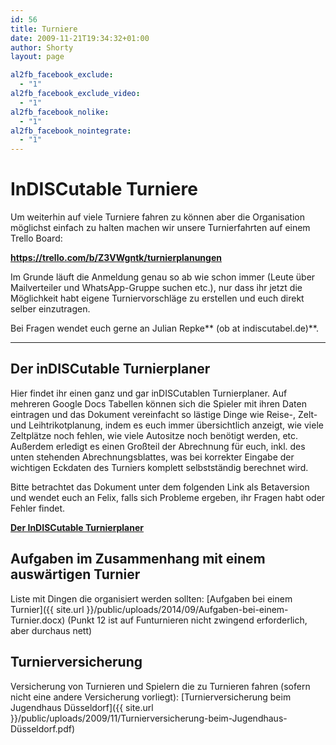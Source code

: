 ```yaml
---
id: 56
title: Turniere
date: 2009-11-21T19:34:32+01:00
author: Shorty
layout: page

al2fb_facebook_exclude:
  - "1"
al2fb_facebook_exclude_video:
  - "1"
al2fb_facebook_nolike:
  - "1"
al2fb_facebook_nointegrate:
  - "1"
---
```

# InDISCutable Turniere

Um weiterhin auf viele Turniere fahren zu können aber die Organisation möglichst einfach zu halten machen wir unsere Turnierfahrten auf einem Trello Board:

**<https://trello.com/b/Z3VWgntk/turnierplanungen>**

Im Grunde läuft die Anmeldung genau so ab wie schon immer (Leute über Mailverteiler und WhatsApp-Gruppe suchen etc.), nur dass ihr jetzt die Möglichkeit habt eigene Turniervorschläge zu erstellen und euch direkt selber einzutragen.

Bei Fragen wendet euch gerne an Julian Repke** (ob at indiscutabel.de)**.

* * *

## Der inDISCutable Turnierplaner

Hier findet ihr einen ganz und gar inDISCutablen Turnierplaner. Auf mehreren Google Docs Tabellen können sich die Spieler mit ihren Daten eintragen und das Dokument vereinfacht so lästige Dinge wie Reise-, Zelt- und Leihtrikotplanung, indem es euch immer übersichtlich anzeigt, wie viele Zeltplätze noch fehlen, wie viele Autositze noch benötigt werden, etc. Außerdem erledigt es einen Großteil der Abrechnung für euch, inkl. des unten stehenden Abrechnungsblattes, was bei korrekter Eingabe der wichtigen Eckdaten des Turniers komplett selbstständig berechnet wird.

Bitte betrachtet das Dokument unter dem folgenden Link als Betaversion und wendet euch an Felix, falls sich Probleme ergeben, ihr Fragen habt oder Fehler findet.

**<a href="https://docs.google.com/spreadsheets/d/1PsidnzMT1M05S3qN1cKKty2XxVDsmUsuKBC3AgihFjY/edit?usp=sharing" target="_blank" rel="noopener noreferrer">Der InDISCutable Turnierplaner</a>**

## Aufgaben im Zusammenhang mit einem auswärtigen Turnier

Liste mit Dingen die organisiert werden sollten: [Aufgaben bei einem Turnier]({{ site.url }}/public/uploads/2014/09/Aufgaben-bei-einem-Turnier.docx) (Punkt 12 ist auf Funturnieren nicht zwingend erforderlich, aber durchaus nett)

## Turnierversicherung

Versicherung von Turnieren und Spielern die zu Turnieren fahren (sofern nicht eine andere Versicherung vorliegt): [Turnierversicherung beim Jugendhaus Düsseldorf]({{ site.url }}/public/uploads/2009/11/Turnierversicherung-beim-Jugendhaus-Düsseldorf.pdf)